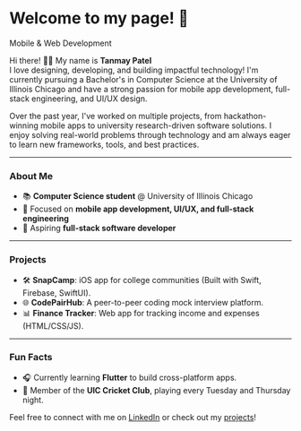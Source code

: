 # Welcome to my page! 🚀  
Mobile & Web Development  

Hi there! 👋✨ My name is **Tanmay Patel**  
I love designing, developing, and building impactful technology! I'm currently pursuing a Bachelor's in Computer Science at the University of Illinois Chicago and have a strong passion for mobile app development, full-stack engineering, and UI/UX design.

Over the past year, I've worked on multiple projects, from hackathon-winning mobile apps to university research-driven software solutions. I enjoy solving real-world problems through technology and am always eager to learn new frameworks, tools, and best practices.

---

### **About Me**  
- 📚 **Computer Science student** @ University of Illinois Chicago  
- 🎨 Focused on **mobile app development, UI/UX, and full-stack engineering**  
- 🌟 Aspiring **full-stack software developer**  

---

### **Projects**  
- 🛠️ **SnapCamp**: iOS app for college communities (Built with Swift, Firebase, SwiftUI).  
- 🌐 **CodePairHub**: A peer-to-peer coding mock interview platform.  
- 📊 **Finance Tracker**: Web app for tracking income and expenses (HTML/CSS/JS).  

---

### **Fun Facts**  
- 🎧 Currently learning **Flutter** to build cross-platform apps.  
- 🏏 Member of the **UIC Cricket Club**, playing every Tuesday and Thursday night.  

Feel free to connect with me on [LinkedIn](https://linkedin.com/tanmay824) or check out my [projects](https://github.com/tpatel24)!  
